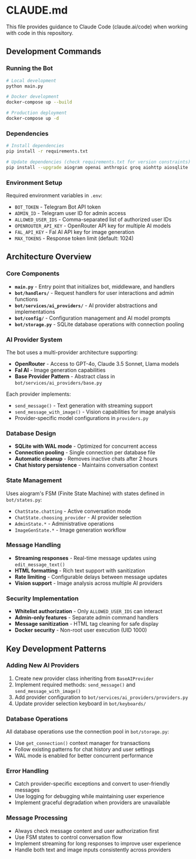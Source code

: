 # CLAUDE.md

This file provides guidance to Claude Code (claude.ai/code) when working with code in this repository.

## Development Commands

### Running the Bot
```bash
# Local development
python main.py

# Docker development
docker-compose up --build

# Production deployment
docker-compose up -d
```

### Dependencies
```bash
# Install dependencies
pip install -r requirements.txt

# Update dependencies (check requirements.txt for version constraints)
pip install --upgrade aiogram openai anthropic groq aiohttp aiosqlite
```

### Environment Setup
Required environment variables in `.env`:
- `BOT_TOKEN` - Telegram Bot API token
- `ADMIN_ID` - Telegram user ID for admin access
- `ALLOWED_USER_IDS` - Comma-separated list of authorized user IDs
- `OPENROUTER_API_KEY` - OpenRouter API key for multiple AI models
- `FAL_API_KEY` - Fal AI API key for image generation
- `MAX_TOKENS` - Response token limit (default: 1024)

## Architecture Overview

### Core Components
- **`main.py`** - Entry point that initializes bot, middleware, and handlers
- **`bot/handlers/`** - Request handlers for user interactions and admin functions
- **`bot/services/ai_providers/`** - AI provider abstractions and implementations
- **`bot/config/`** - Configuration management and AI model prompts
- **`bot/storage.py`** - SQLite database operations with connection pooling

### AI Provider System
The bot uses a multi-provider architecture supporting:
- **OpenRouter** - Access to GPT-4o, Claude 3.5 Sonnet, Llama models
- **Fal AI** - Image generation capabilities
- **Base Provider Pattern** - Abstract class in `bot/services/ai_providers/base.py`

Each provider implements:
- `send_message()` - Text generation with streaming support
- `send_message_with_image()` - Vision capabilities for image analysis
- Provider-specific model configurations in `providers.py`

### Database Design
- **SQLite with WAL mode** - Optimized for concurrent access
- **Connection pooling** - Single connection per database file
- **Automatic cleanup** - Removes inactive chats after 2 hours
- **Chat history persistence** - Maintains conversation context

### State Management
Uses aiogram's FSM (Finite State Machine) with states defined in `bot/states.py`:
- `ChatState.chatting` - Active conversation mode
- `ChatState.choosing_provider` - AI provider selection
- `AdminState.*` - Administrative operations
- `ImageGenState.*` - Image generation workflow

### Message Handling
- **Streaming responses** - Real-time message updates using `edit_message_text()`
- **HTML formatting** - Rich text support with sanitization
- **Rate limiting** - Configurable delays between message updates
- **Vision support** - Image analysis across multiple AI providers

### Security Implementation
- **Whitelist authorization** - Only `ALLOWED_USER_IDS` can interact
- **Admin-only features** - Separate admin command handlers
- **Message sanitization** - HTML tag cleaning for safe display
- **Docker security** - Non-root user execution (UID 1000)

## Key Development Patterns

### Adding New AI Providers
1. Create new provider class inheriting from `BaseAIProvider`
2. Implement required methods: `send_message()` and `send_message_with_image()`
3. Add provider configuration to `bot/services/ai_providers/providers.py`
4. Update provider selection keyboard in `bot/keyboards/`

### Database Operations
All database operations use the connection pool in `bot/storage.py`:
- Use `get_connection()` context manager for transactions
- Follow existing patterns for chat history and user settings
- WAL mode is enabled for better concurrent performance

### Error Handling
- Catch provider-specific exceptions and convert to user-friendly messages
- Use logging for debugging while maintaining user experience
- Implement graceful degradation when providers are unavailable

### Message Processing
- Always check message content and user authorization first
- Use FSM states to control conversation flow
- Implement streaming for long responses to improve user experience
- Handle both text and image inputs consistently across providers